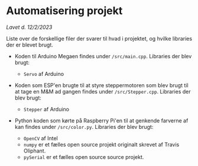 # Automatisering projekt

_Lavet d. 12/2/2023_

Liste over de forskellige filer der svarer til hvad i projektet, og hvilke libraries der er blevet brugt.

* Koden til Arduino Megaen findes under `/src/main.cpp`. Libraries der blev brugt:
    * `Servo` af Arduino

* Koden som ESP'en brugte til at styre steppermotoren som blev brugt til at tage en M&M ad gangen findes under `/src/Stepper.cpp`. Libraries der blev brugt:
    * `Stepper` af Arduino

* Python koden som kørte på Raspberry Pi'en til at genkende farverne af kan findes under `/src/color.py`. Libraries der blev brugt:
    * `OpenCV` af Intel
    * `numpy` er et fælles open source projekt originalt skrevet af Travis Oliphant.
    * `pySerial` er et fælles open source source projekt.